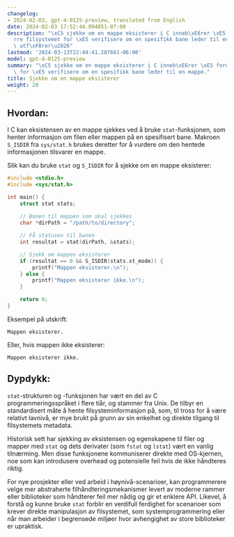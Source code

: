 ```yaml
---
changelog:
- 2024-02-03, gpt-4-0125-preview, translated from English
date: 2024-02-03 17:52:44.094051-07:00
description: "\xC5 sjekke om en mappe eksisterer i C inneb\xE6rer \xE5 foresp\xF8\
  rre filsystemet for \xE5 verifisere om en spesifikk bane leder til en mappe. Programmerere\
  \ utf\xF8rer\u2026"
lastmod: '2024-03-13T22:44:41.287661-06:00'
model: gpt-4-0125-preview
summary: "\xC5 sjekke om en mappe eksisterer i C inneb\xE6rer \xE5 foresp\xF8rre filsystemet\
  \ for \xE5 verifisere om en spesifikk bane leder til en mappe."
title: Sjekke om en mappe eksisterer
weight: 20
---
```


## Hvordan:
I C kan eksistensen av en mappe sjekkes ved å bruke `stat`-funksjonen, som henter informasjon om filen eller mappen på en spesifisert bane. Makroen `S_ISDIR` fra `sys/stat.h` brukes deretter for å vurdere om den hentede informasjonen tilsvarer en mappe.

Slik kan du bruke `stat` og `S_ISDIR` for å sjekke om en mappe eksisterer:

```c
#include <stdio.h>
#include <sys/stat.h>

int main() {
    struct stat stats;
    
    // Banen til mappen som skal sjekkes
    char *dirPath = "/path/to/directory";

    // Få statusen til banen
    int resultat = stat(dirPath, &stats);

    // Sjekk om mappen eksisterer
    if (resultat == 0 && S_ISDIR(stats.st_mode)) {
        printf("Mappen eksisterer.\n");
    } else {
        printf("Mappen eksisterer ikke.\n");
    }

    return 0;
}
```

Eksempel på utskrift:
```
Mappen eksisterer.
```

Eller, hvis mappen ikke eksisterer:
```
Mappen eksisterer ikke.
```

## Dypdykk:
`stat`-strukturen og -funksjonen har vært en del av C programmeringsspråket i flere tiår, og stammer fra Unix. De tilbyr en standardisert måte å hente filsysteminformasjon på, som, til tross for å være relativt lavnivå, er mye brukt på grunn av sin enkelhet og direkte tilgang til filsystemets metadata.

Historisk sett har sjekking av eksistensen og egenskapene til filer og mapper med `stat` og dets derivater (som `fstat` og `lstat`) vært en vanlig tilnærming. Men disse funksjonene kommuniserer direkte med OS-kjernen, noe som kan introdusere overhead og potensielle feil hvis de ikke håndteres riktig.

For nye prosjekter eller ved arbeid i høynivå-scenarioer, kan programmerere velge mer abstraherte filhåndteringsmekanismer levert av moderne rammer eller biblioteker som håndterer feil mer nådig og gir et enklere API. Likevel, å forstå og kunne bruke `stat` forblir en verdifull ferdighet for scenarioer som krever direkte manipulasjon av filsystemet, som systemprogrammering eller når man arbeider i begrensede miljøer hvor avhengighet av store biblioteker er upraktisk.
